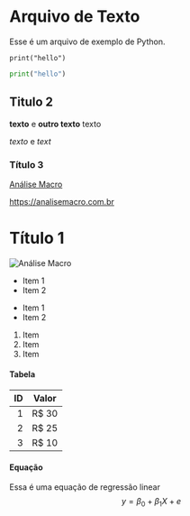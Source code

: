 # Arquivo de Texto

Esse é um arquivo de exemplo de Python.

`print("hello")`

```python
print("hello")
```

## Titulo 2

**texto** e __outro texto__ texto

*texto* e _text_

### Título 3

[Análise Macro](analisemacro.com.br)

<https://analisemacro.com.br>

# Título 1

![Análise Macro](criacao-portfolio/logo.png)

* Item 1
* Item 2

- Item 1
- Item 2

1. Item
2. Item
3. Item

#### Tabela

| ID | Valor |
|-----:|--------------------|
|     1|  R$ 30             |
|     2|  R$ 25             |
|     3|  R$ 10             |

#### Equação

Essa é uma equação de regressão linear $$y = \beta_0 + \beta_1 X + e$$
